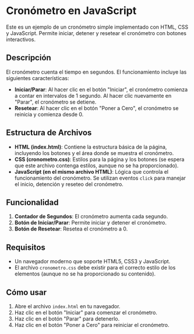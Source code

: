 # Cronómetro en JavaScript

Este es un ejemplo de un cronómetro simple implementado con HTML, CSS y JavaScript. Permite iniciar, detener y resetear el cronómetro con botones interactivos.

## Descripción

El cronómetro cuenta el tiempo en segundos. El funcionamiento incluye las siguientes características:

- **Iniciar/Parar**: Al hacer clic en el botón "Iniciar", el cronómetro comienza a contar en intervalos de 1 segundo. Al hacer clic nuevamente en "Parar", el cronómetro se detiene.
- **Resetear**: Al hacer clic en el botón "Poner a Cero", el cronómetro se reinicia y comienza desde 0.
  
## Estructura de Archivos

- **HTML (index.html)**: Contiene la estructura básica de la página, incluyendo los botones y el área donde se muestra el cronómetro.
- **CSS (cronometro.css)**: Estilos para la página y los botones (se espera que este archivo contenga estilos, aunque no se ha proporcionado).
- **JavaScript (en el mismo archivo HTML)**: Lógica que controla el funcionamiento del cronómetro. Se utilizan eventos `click` para manejar el inicio, detención y reseteo del cronómetro.

## Funcionalidad

1. **Contador de Segundos**: El cronómetro aumenta cada segundo.
2. **Botón de Iniciar/Parar**: Permite iniciar y detener el cronómetro.
3. **Botón de Resetear**: Resetea el cronómetro a 0.

## Requisitos

- Un navegador moderno que soporte HTML5, CSS3 y JavaScript.
- El archivo `cronometro.css` debe existir para el correcto estilo de los elementos (aunque no se ha proporcionado su contenido).

## Cómo usar

1. Abre el archivo `index.html` en tu navegador.
2. Haz clic en el botón "Iniciar" para comenzar el cronómetro.
3. Haz clic en el botón "Parar" para detenerlo.
4. Haz clic en el botón "Poner a Cero" para reiniciar el cronómetro.
